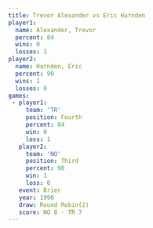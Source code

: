 ```yaml
---
title: Trevor Alexander vs Eric Harnden
player1:                 
  name: Alexander, Trevor
  percent: 84            
  wins: 0                
  losses: 1              
player2:                 
  name: Harnden, Eric    
  percent: 90            
  wins: 1                
  losses: 0              
games:
 - player1:          
     team: 'TR'      
     position: Fourth
     percent: 84     
     win: 0          
     loss: 1         
   player2:         
     team: 'NO'     
     position: Third
     percent: 90    
     win: 1         
     loss: 0        
   event: Brier        
   year: 1990          
   draw: Round Robin(2)
   score: NO 8 - TR 7  
---
```

